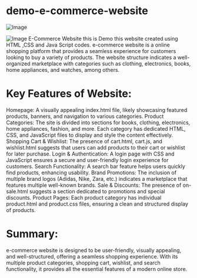 # demo-e-commerce-website
![Image](https://github.com/user-attachments/assets/948a44c0-368c-4006-a76b-e064683da9b9)

![Image](https://github.com/user-attachments/assets/df1cc3be-1bec-4c04-b3c5-d2430c3246f0)
E-Commerce Website this is Demo 
this website created using HTML ,CSS and Java Script codes.
e-commerce website is a online shopping platform that provides a seamless experience for customers looking to buy a variety of products. The website structure indicates a well-organized marketplace with categories such as clothing, electronics, books, home appliances, and watches, among others.



# Key Features of Website:

Homepage: A visually appealing index.html file, likely showcasing featured products, banners, and navigation to various categories.
Product Categories: The site is divided into sections for books, clothing, electronics, home appliances, fashion, and more. Each category has dedicated HTML, CSS, and JavaScript files to display and style the content effectively.
Shopping Cart & Wishlist: The presence of cart.html, cart.js, and wishlist.html suggests that users can add products to their cart or wishlist for later purchase.
Login & Authentication: A login page with CSS and JavaScript ensures a secure and user-friendly login experience for customers.
Search Functionality: A search bar feature helps users quickly find products, enhancing usability.
Brand Promotions: The inclusion of multiple brand logos (Adidas, Nike, Zara, etc.) indicates a marketplace that features multiple well-known brands.
Sale & Discounts: The presence of on-sale.html suggests a section dedicated to promotions and special discounts.
Product Pages: Each product category has individual product.html and product.css files, ensuring a clean and structured display of products.
# Summary:
e-commerce website is designed to be user-friendly, visually appealing, and well-structured, offering a seamless shopping experience. With its multiple product categories, shopping cart, wishlist, and search functionality, it provides all the essential features of a modern online store.
